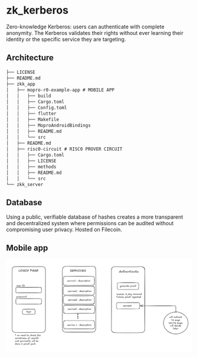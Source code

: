 # zk_kerberos

Zero-knowledge Kerberos: users can authenticate with complete anonymity. The Kerberos validates their rights without ever learning their identity or the specific service they are targeting.

## Architecture

```
├── LICENSE
├── README.md
├── zkk_app
│   ├── mopro-r0-example-app # MOBILE APP
│   │   ├── build
│   │   ├── Cargo.toml
│   │   ├── Config.toml
│   │   ├── flutter
│   │   ├── Makefile
│   │   ├── MoproAndroidBindings
│   │   ├── README.md
│   │   └── src
│   ├── README.md
│   ├── risc0-circuit # RISC0 PROVER CIRCUIT
│   │   ├── Cargo.toml
│   │   ├── LICENSE
│   │   ├── methods
│   │   ├── README.md
│   │   └── src
└── zkk_server
```

## Database

Using a public, verifiable database of hashes creates a more transparent and decentralized system where permissions can be audited without compromising user privacy. Hosted on Filecoin.

## Mobile app

![Mobile app screenshot](./assets/mobile_app_v1.png)
